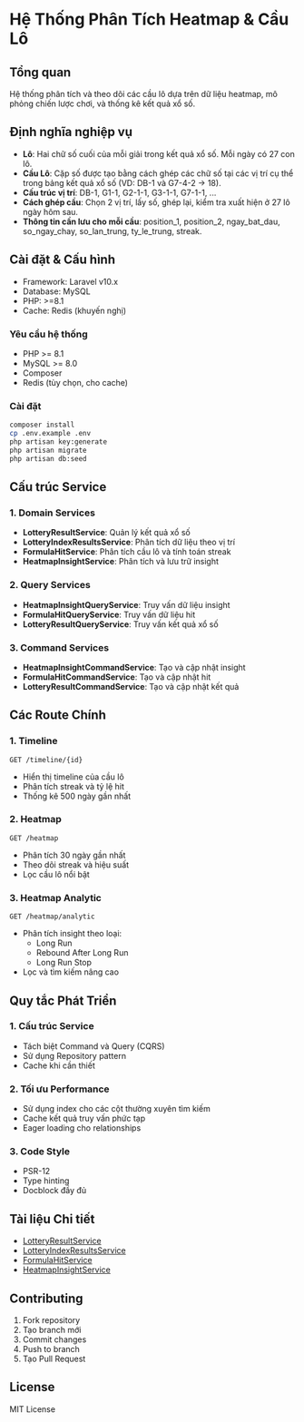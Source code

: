 # Hệ Thống Phân Tích Heatmap & Cầu Lô

## Tổng quan
Hệ thống phân tích và theo dõi các cầu lô dựa trên dữ liệu heatmap, mô phỏng chiến lược chơi, và thống kê kết quả xổ số.

## Định nghĩa nghiệp vụ
- **Lô**: Hai chữ số cuối của mỗi giải trong kết quả xổ số. Mỗi ngày có 27 con lô.
- **Cầu Lô**: Cặp số được tạo bằng cách ghép các chữ số tại các vị trí cụ thể trong bảng kết quả xổ số (VD: DB-1 và G7-4-2 → 18).
- **Cấu trúc vị trí**: DB-1, G1-1, G2-1-1, G3-1-1, G7-1-1, ...
- **Cách ghép cầu**: Chọn 2 vị trí, lấy số, ghép lại, kiểm tra xuất hiện ở 27 lô ngày hôm sau.
- **Thông tin cần lưu cho mỗi cầu**: position_1, position_2, ngay_bat_dau, so_ngay_chay, so_lan_trung, ty_le_trung, streak.

## Cài đặt & Cấu hình
- Framework: Laravel v10.x
- Database: MySQL
- PHP: >=8.1
- Cache: Redis (khuyến nghị)

### Yêu cầu hệ thống
- PHP >= 8.1
- MySQL >= 8.0
- Composer
- Redis (tùy chọn, cho cache)

### Cài đặt
```bash
composer install
cp .env.example .env
php artisan key:generate
php artisan migrate
php artisan db:seed
```

## Cấu trúc Service

### 1. Domain Services
- **LotteryResultService**: Quản lý kết quả xổ số
- **LotteryIndexResultsService**: Phân tích dữ liệu theo vị trí
- **FormulaHitService**: Phân tích cầu lô và tính toán streak
- **HeatmapInsightService**: Phân tích và lưu trữ insight

### 2. Query Services
- **HeatmapInsightQueryService**: Truy vấn dữ liệu insight
- **FormulaHitQueryService**: Truy vấn dữ liệu hit
- **LotteryResultQueryService**: Truy vấn kết quả xổ số

### 3. Command Services
- **HeatmapInsightCommandService**: Tạo và cập nhật insight
- **FormulaHitCommandService**: Tạo và cập nhật hit
- **LotteryResultCommandService**: Tạo và cập nhật kết quả

## Các Route Chính

### 1. Timeline
```
GET /timeline/{id}
```
- Hiển thị timeline của cầu lô
- Phân tích streak và tỷ lệ hit
- Thống kê 500 ngày gần nhất

### 2. Heatmap
```
GET /heatmap
```
- Phân tích 30 ngày gần nhất
- Theo dõi streak và hiệu suất
- Lọc cầu lô nổi bật

### 3. Heatmap Analytic
```
GET /heatmap/analytic
```
- Phân tích insight theo loại:
  - Long Run
  - Rebound After Long Run
  - Long Run Stop
- Lọc và tìm kiếm nâng cao

## Quy tắc Phát Triển

### 1. Cấu trúc Service
- Tách biệt Command và Query (CQRS)
- Sử dụng Repository pattern
- Cache khi cần thiết

### 2. Tối ưu Performance
- Sử dụng index cho các cột thường xuyên tìm kiếm
- Cache kết quả truy vấn phức tạp
- Eager loading cho relationships

### 3. Code Style
- PSR-12
- Type hinting
- Docblock đầy đủ

## Tài liệu Chi tiết
- [LotteryResultService](readme.LotteryResultService.md)
- [LotteryIndexResultsService](readme.LotteryIndexResultsService.md)
- [FormulaHitService](readme.FormulaHitService.md)
- [HeatmapInsightService](readme.HeatmapInsightService.md)

## Contributing
1. Fork repository
2. Tạo branch mới
3. Commit changes
4. Push to branch
5. Tạo Pull Request

## License
MIT License
